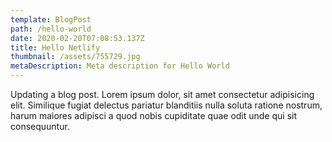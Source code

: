 ```yaml
---
template: BlogPost
path: /hello-world
date: 2020-02-20T07:08:53.137Z
title: Hello Netlify
thumbnail: /assets/755729.jpg
metaDescription: Meta description for Hello World
---
```

Updating a blog post. Lorem ipsum dolor, sit amet consectetur adipisicing elit. Similique fugiat delectus pariatur blanditiis nulla soluta ratione nostrum, harum maiores adipisci a quod nobis cupiditate quae odit unde qui sit consequuntur.
